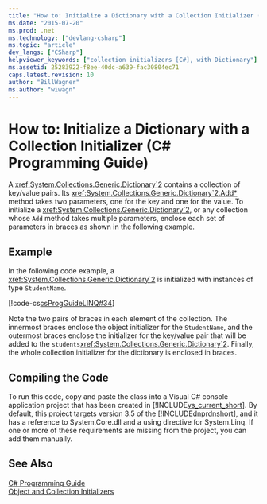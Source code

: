 ```yaml
---
title: "How to: Initialize a Dictionary with a Collection Initializer (C# Programming Guide)"
ms.date: "2015-07-20"
ms.prod: .net
ms.technology: ["devlang-csharp"]
ms.topic: "article"
dev_langs: ["CSharp"]
helpviewer_keywords: ["collection initializers [C#], with Dictionary"]
ms.assetid: 25283922-f8ee-40dc-a639-fac30804ec71
caps.latest.revision: 10
author: "BillWagner"
ms.author: "wiwagn"
---
```

# How to: Initialize a Dictionary with a Collection Initializer (C# Programming Guide)
A <xref:System.Collections.Generic.Dictionary`2> contains a collection of key/value pairs. Its <xref:System.Collections.Generic.Dictionary`2.Add*> method takes two parameters, one for the key and one for the value. To initialize a <xref:System.Collections.Generic.Dictionary`2>, or any collection whose `Add` method takes multiple parameters, enclose each set of parameters in braces as shown in the following example.  
  
## Example  
 In the following code example, a <xref:System.Collections.Generic.Dictionary`2> is initialized with instances of type `StudentName`.  
  
 [!code-cs[csProgGuideLINQ#34](../../../csharp/programming-guide/arrays/codesnippet/CSharp/how-to-initialize-a-dictionary-with-a-collection-initializer_1.cs)]  
  
 Note the two pairs of braces in each element of the collection. The innermost braces enclose the object initializer for the `StudentName`, and the outermost braces enclose the initializer for the key/value pair that will be added to the `students`<xref:System.Collections.Generic.Dictionary`2>. Finally, the whole collection initializer for the dictionary is enclosed in braces.  
  
## Compiling the Code  
 To run this code, copy and paste the class into a Visual C# console application project that has been created in [!INCLUDE[vs_current_short](~/includes/vs-current-short-md.md)]. By default, this project targets version 3.5 of the [!INCLUDE[dnprdnshort](~/includes/dnprdnshort-md.md)], and it has a reference to System.Core.dll and a using directive for System.Linq. If one or more of these requirements are missing from the project, you can add them manually.   
  
## See Also  
 [C# Programming Guide](../../../csharp/programming-guide/index.md)   
 [Object and Collection Initializers](../../../csharp/programming-guide/classes-and-structs/object-and-collection-initializers.md)

